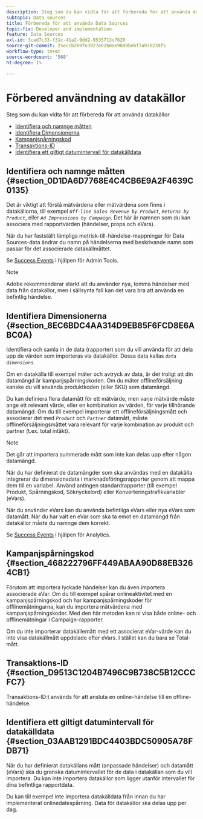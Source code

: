 ```yaml
---
description: Steg som du kan vidta för att förbereda för att använda datakällor
subtopic: Data sources
title: Förbereda för att använda Data Sources
topic-fix: Developer and implementation
feature: Data Sources
exl-id: 3cad7c33-f31c-41a2-9dd2-9535713c7620
source-git-commit: 25eccb2b9fe3827e62b0ae98d9bebf7a97b239f5
workflow-type: tm+mt
source-wordcount: '568'
ht-degree: 1%

---
```


# Förbered användning av datakällor

Steg som du kan vidta för att förbereda för att använda datakällor

* [Identifiera och namnge måtten](/help/import/c-data-sources/datasrc-preparing.md#section_0D1DA6D7768E4C4CB6E9A2F4639C0135)
* [Identifiera Dimensionerna](/help/import/c-data-sources/datasrc-preparing.md#section_8EC6BDC4AA314D9EB85F6FCD8E6ABC0A)
* [Kampanjspårningskod](/help/import/c-data-sources/datasrc-preparing.md#section_468222796FF449ABAA90D88EB3264CB1)
* [Transaktions-ID](/help/import/c-data-sources/datasrc-preparing.md#section_D9513C1204B7496C9B738C5B12CCCFC7)
* [Identifiera ett giltigt datumintervall för datakälldata](/help/import/c-data-sources/datasrc-preparing.md#section_03AAB1291BDC4403BDC50905A78FDB71)

## Identifiera och namnge måtten {#section_0D1DA6D7768E4C4CB6E9A2F4639C0135}

Det är viktigt att förstå mätvärdena eller mätvärdena som finns i datakällorna, till exempel *`Off-line Sales Revenue by Product`*, *`Returns by Product`*, eller *`Ad Impressions by Campaign`*. Det här är namnen som du kan associera med rapportvärden (händelser, props och eVars).

När du har fastställt lämpliga metrisk-till-händelse-mappningar för Data Sources-data ändrar du namn på händelserna med beskrivande namn som passar för det associerade datakällmåttet.

Se [Success Events](https://experienceleague.adobe.com/docs/analytics/admin/admin-tools/success-events/success-event.html) i hjälpen för Admin Tools.

>[!NOTE]
>
>Adobe rekommenderar starkt att du använder nya, tomma händelser med data från datakällor, men i sällsynta fall kan det vara bra att använda en befintlig händelse.

## Identifiera Dimensionerna {#section_8EC6BDC4AA314D9EB85F6FCD8E6ABC0A}

Identifiera och samla in de data (rapporter) som du vill använda för att dela upp de värden som importeras via datakällor. Dessa data kallas *`data dimensions`*.

Om en datakälla till exempel mäter och avtryck av data, är det troligt att din datamängd är kampanjspårningskoden. Om du mäter offlineförsäljning kanske du vill använda produktkoden (eller SKU) som datamängd.

Du kan definiera flera datamått för ett mätvärde, men varje mätvärde måste ange ett relevant värde, eller en kombination av värden, för varje tillhörande datamängd. Om du till exempel importerar ett offlineförsäljningsmått och associerar det med *`Product`* och *`Partner`* datamått, måste offlineförsäljningsmåttet vara relevant för varje kombination av produkt och partner (t.ex. total intäkt).

>[!NOTE]
>
>Det går att importera summerade mått som inte kan delas upp efter någon datamängd.

När du har definierat de datamängder som ska användas med en datakälla integrerar du dimensionsdata i marknadsföringsrapporter genom att mappa dem till en variabel. Använd antingen standardrapporter (till exempel Produkt, Spårningskod, Söknyckelord) eller Konverteringstrafikvariabler (eVars).

När du använder eVars kan du använda befintliga eVars eller nya eVars som datamått. När du har valt en eVar som ska ta emot en datamängd från datakällor måste du namnge dem korrekt.

Se [Success Events](https://experienceleague.adobe.com/docs/analytics/admin/admin-tools/success-events/success-event.html) i hjälpen för Analytics.

## Kampanjspårningskod {#section_468222796FF449ABAA90D88EB3264CB1}

Förutom att importera lyckade händelser kan du även importera associerade eVar. Om du till exempel spårar onlineaktivitet med en kampanjspårningskod och har kampanjspårningskoder för offlinemätningarna, kan du importera mätvärdena med kampanjspårningskoder. Med den här metoden kan ni visa både online- och offlinemätningar i Campaign-rapporter.

Om du inte importerar datakällemått med ett associerat eVar-värde kan du inte visa datakällmått uppdelade efter eVars. I stället kan du bara se Total-mått.

## Transaktions-ID {#section_D9513C1204B7496C9B738C5B12CCCFC7}

Transaktions-ID:t används för att ansluta en online-händelse till en offline-händelse.

## Identifiera ett giltigt datumintervall för datakälldata {#section_03AAB1291BDC4403BDC50905A78FDB71}

När du har definierat datakällans mått (anpassade händelser) och datamått (eVars) ska du granska datumintervallet för de data i datakällan som du vill importera. Du kan inte importera datakällor som ligger utanför intervallet för dina befintliga rapportdata.

Du kan till exempel inte importera datakälldata från innan du har implementerat onlinedatespårning. Data för datakällor ska delas upp per dag.

